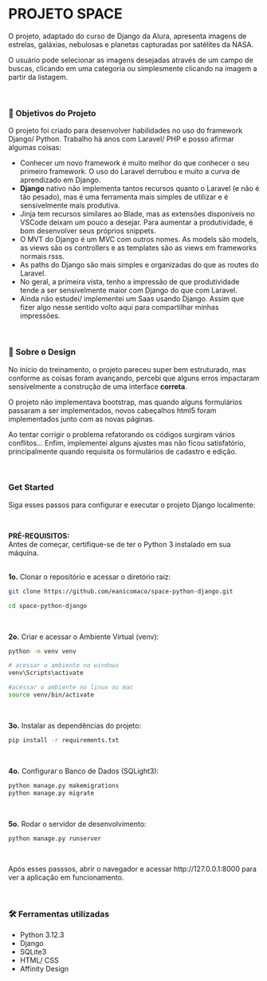 <h1>PROJETO SPACE</h1>

<p>O projeto, adaptado do curso de Django da Alura, apresenta imagens de estrelas, galáxias, nebulosas e planetas capturadas por satélites da NASA.</p>
<p>O usuário pode selecionar as imagens desejadas através de um campo de buscas, clicando em uma categoria ou simplesmente clicando na imagem a partir da listagem.</p>

<br>

<h3>🎯 Objetivos do Projeto</h3>

<p>O projeto foi criado para desenvolver habilidades no uso do framework Django/ Python. Trabalho há anos com Laravel/ PHP e posso afirmar algumas coisas:</p>
<ul>
    <li>Conhecer um novo framework é muito melhor do que conhecer o seu primeiro framework. O uso do Laravel derrubou e muito a curva de aprendizado em Django.</li>
    <li><strong>Django</strong> nativo não implementa tantos recursos quanto o Laravel (e não é tão pesado), mas é uma ferramenta mais simples de utilizar e é sensivelmente mais produtiva.</li>
    <li>Jinja tem recursos similares ao Blade, mas as extensões disponíveis no VSCode deixam um pouco a desejar. Para aumentar a produtividade, é bom desenvolver seus próprios snippets.</li>
    <li>O MVT do Django é um MVC com outros nomes. As models são models, as views são os controllers e as templates são as views em frameworks normais rsss.</li>
    <li>As paths do Django são mais simples e organizadas do que as routes do Laravel.</li>
    <li>No geral, a primeira vista, tenho a impressão de que produtividade tende a ser sensivelmente maior com Django do que com Laravel.</li>
    <li>Ainda não estudei/ implementei um Saas usando Django. Assim que fizer algo nesse sentido volto aqui para compartilhar minhas impressões.</li>
</ul>

<br>

<h3>🦋 Sobre o Design</h3>

<p>No início do treinamento, o projeto pareceu super bem estruturado, mas conforme as coisas foram avançando, percebi que alguns erros impactaram sensívelmente a construção de uma interface <strong>correta</strong>.</p>
<p>O projeto não implementava bootstrap, mas quando alguns formulários passaram a ser implementados, novos cabeçalhos html5 foram implementados junto com as novas páginas.</p>
<p>Ao tentar corrigir o problema refatorando os códigos surgiram vários conflitos... Enfim, implementei alguns ajustes mas não ficou satisfatório, principalmente quando requisita os formulários de cadastro e edição.</p>

<br>

<h3>Get Started</h3>

<p>Siga esses passos para configurar e executar o projeto Django localmente:</p><br>

<strong>PRÉ-REQUISITOS:</strong><br>
Antes de começar, certifique-se de ter o Python 3 instalado em sua máquina.
<br><br>

<strong>1o.</strong> Clonar o repositório e acessar o diretório raiz:

```bash
git clone https://github.com/eanicomaco/space-python-django.git

cd space-python-django
```

<br>

<strong>2o.</strong> Criar e acessar o Ambiente Virtual (venv):

```bash
python -m venv venv

# acessar o ambiente no windows
venv\Scripts\activate

#acessar o ambiente no linux ou mac
source venv/bin/activate
```

<br>

<strong>3o.</strong> Instalar as dependências do projeto:

```bash
pip install -r requirements.txt
```

<br>

<strong>4o.</strong> Configurar o Banco de Dados (SQLight3):

```bash
python manage.py makemigrations
python manage.py migrate
```

<br>

<strong>5o.</strong> Rodar o servidor de desenvolvimento:

```bash
python manage.py runserver
```

<br>

<p>Após esses passsos, abrir o navegador e acessar http://127.0.0.1:8000 para ver a aplicação em funcionamento.<p>

<br>

<h3>🛠️ Ferramentas utilizadas</h3>
<ul>
    <li>Python 3.12.3</li>
    <li>Django</li>
    <li>SQLite3</li>
    <li>HTML/ CSS</li>
    <li>Affinity Design</li>
</ul>